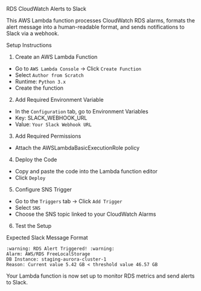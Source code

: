 RDS CloudWatch Alerts to Slack

This AWS Lambda function processes CloudWatch RDS alarms, formats the alert message into a human-readable format, and sends notifications to Slack via a webhook.

Setup Instructions
1. Create an AWS Lambda Function
- Go to ```AWS Lambda Console``` → Click ```Create Function```
- Select ```Author from Scratch```
- Runtime: ```Python 3.x```
- Create the function
2. Add Required Environment Variable
- In the ```Configuration``` tab, go to Environment Variables
- Key: SLACK_WEBHOOK_URL  
- Value: ```Your Slack Webhook URL```
3. Add Required Permissions
- Attach the AWSLambdaBasicExecutionRole policy
4. Deploy the Code
- Copy and paste the code into the Lambda function editor
- Click ```Deploy```
5. Configure SNS Trigger
- Go to the ```Triggers``` tab → Click ```Add Trigger```
- Select ```SNS```
- Choose the SNS topic linked to your CloudWatch Alarms
6. Test the Setup

Expected Slack Message Format
```
:warning: RDS Alert Triggered! :warning:
Alarm: AWS/RDS FreeLocalStorage
DB Instance: staging-aurora-cluster-1
Reason: Current value 5.42 GB < threshold value 46.57 GB
```

Your Lambda function is now set up to monitor RDS metrics and send alerts to Slack.